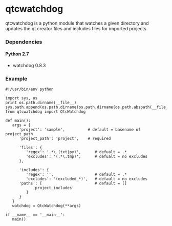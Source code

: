 # qtcwatchdog

qtcwatchdog is a python module that watches a given directory and updates the qt creator files and includes files for
imported projects.

### Dependencies
#### Python 2.7
- watchdog 0.8.3

### Example
```
#!/usr/bin/env python

import sys, os
print os.path.dirname(__file__)
sys.path.append(os.path.dirname(os.path.dirname(os.path.abspath(__file__))))
from qtcwatchdog import QtcWatchdog

def main():
   args = {
      'project': 'sample',          # default = basename of project_path
      'project_path': 'project',    # required

      'files': {
         'regex': '.*\.(txt|py)',      # defualt = .*
         'excludes': '(.*\.tmp)',      # defualt = no excludes
      },

      'includes': {
         'regex': '',                  # default = .*
         'excludes': '(excluded_*)',   # default = no excludes
      'paths': [                       # default = []
            'project_includes'
         ]
      }
   }
   watchdog = QtcWatchdog(**args)

if __name__ == '__main__':
   main()
```


